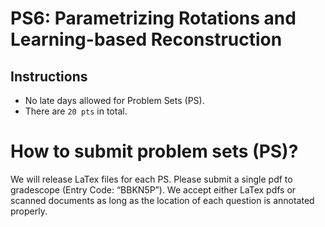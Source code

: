 # PS6: Parametrizing Rotations and Learning-based Reconstruction

## Instructions
* No late days allowed for Problem Sets (PS).
* There are `20 pts` in total.


# How to submit problem sets (PS)?
We will release LaTex files for each PS. Please submit a single pdf to gradescope (Entry Code: “BBKN5P”). We accept either LaTex pdfs or scanned documents as long as the location of each question is annotated properly.


